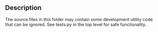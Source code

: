 ## Description
The source files in this folder may contain some development utility code that can be ignored.
See tests.py in the top level for safe functionality.
